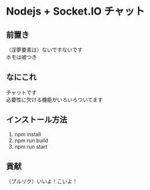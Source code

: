 # Nodejs + Socket.IO チャット

## 前置き

（淫夢要素は）ないですないです  
ホモは嘘つき

## なにこれ

チャットです  
必要性に欠ける機能がいろいろついてます

## インストール方法

1. npm install
2. npm run build
3. npm run start

## 貢献

（プルリク）いいよ！こいよ！
